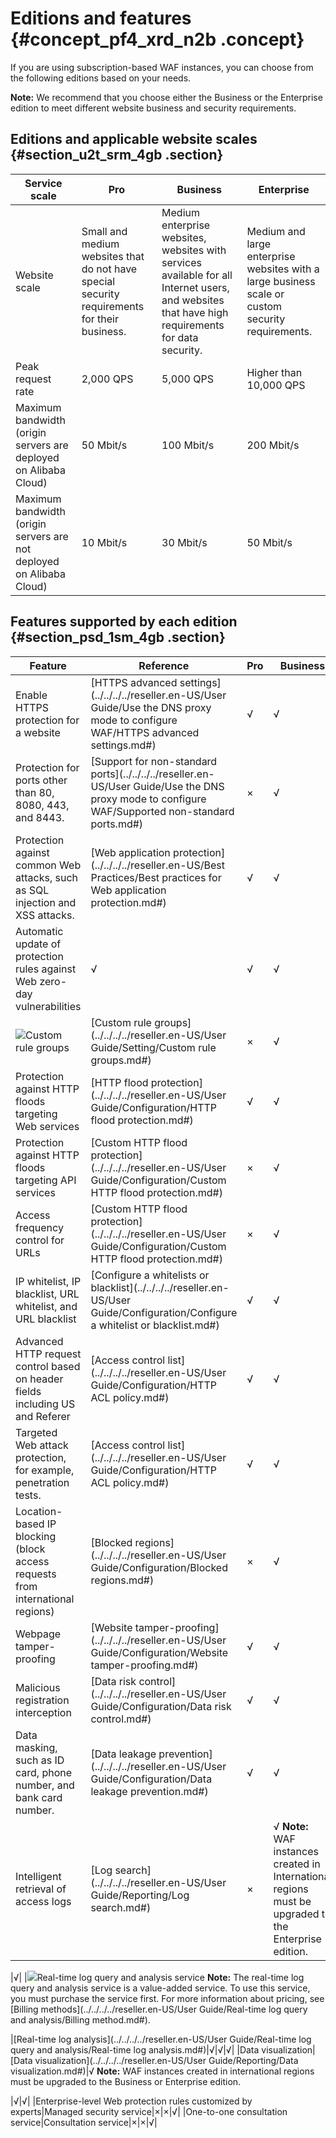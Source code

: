 # Editions and features {#concept_pf4_xrd_n2b .concept}

If you are using subscription-based WAF instances, you can choose from the following editions based on your needs.

**Note:** We recommend that you choose either the Business or the Enterprise edition to meet different website business and security requirements.

## Editions and applicable website scales {#section_u2t_srm_4gb .section}

|Service scale|Pro|Business|Enterprise|
|-------------|---|--------|----------|
|Website scale|Small and medium websites that do not have special security requirements for their business.|Medium enterprise websites, websites with services available for all Internet users, and websites that have high requirements for data security.|Medium and large enterprise websites with a large business scale or custom security requirements.|
|Peak request rate|2,000 QPS|5,000 QPS|Higher than 10,000 QPS|
|Maximum bandwidth \(origin servers are deployed on Alibaba Cloud\)|50 Mbit/s|100 Mbit/s|200 Mbit/s|
|Maximum bandwidth \(origin servers are not deployed on Alibaba Cloud\)|10 Mbit/s|30 Mbit/s|50 Mbit/s|

## Features supported by each edition {#section_psd_1sm_4gb .section}

|Feature|Reference|Pro|Business|Enterprise|
|-------|---------|---|--------|----------|
|Enable HTTPS protection for a website|[HTTPS advanced settings](../../../../reseller.en-US/User Guide/Use the DNS proxy mode to configure WAF/HTTPS advanced settings.md#)|√|√|√|
|Protection for ports other than 80, 8080, 443, and 8443.|[Support for non-standard ports](../../../../reseller.en-US/User Guide/Use the DNS proxy mode to configure WAF/Supported non-standard ports.md#)|×|√|√|
|Protection against common Web attacks, such as SQL injection and XSS attacks.|[Web application protection](../../../../reseller.en-US/Best Practices/Best practices for Web application protection.md#)|√|√|√|
|Automatic update of protection rules against Web zero-day vulnerabilities|√|√|√|
|![](http://static-aliyun-doc.oss-cn-hangzhou.aliyuncs.com/assets/img/15538/156085016138159_en-US.png)Custom rule groups|[Custom rule groups](../../../../reseller.en-US/User Guide/Setting/Custom rule groups.md#)|×|√|√|
|Protection against HTTP floods targeting Web services|[HTTP flood protection](../../../../reseller.en-US/User Guide/Configuration/HTTP flood protection.md#)|√|√|√|
|Protection against HTTP floods targeting API services|[Custom HTTP flood protection](../../../../reseller.en-US/User Guide/Configuration/Custom HTTP flood protection.md#)|×|√|√|
|Access frequency control for URLs|[Custom HTTP flood protection](../../../../reseller.en-US/User Guide/Configuration/Custom HTTP flood protection.md#)|×|√|√|
|IP whitelist, IP blacklist, URL whitelist, and URL blacklist|[Configure a whitelists or blacklist](../../../../reseller.en-US/User Guide/Configuration/Configure a whitelist or blacklist.md#)|√|√|√|
|Advanced HTTP request control based on header fields including US and Referer|[Access control list](../../../../reseller.en-US/User Guide/Configuration/HTTP ACL policy.md#)|√|√|√|
|Targeted Web attack protection, for example, penetration tests.|[Access control list](../../../../reseller.en-US/User Guide/Configuration/HTTP ACL policy.md#)|√|√|√|
|Location-based IP blocking \(block access requests from international regions\)|[Blocked regions](../../../../reseller.en-US/User Guide/Configuration/Blocked regions.md#)|×|√|√|
|Webpage tamper-proofing|[Website tamper-proofing](../../../../reseller.en-US/User Guide/Configuration/Website tamper-proofing.md#)|√|√|√|
|Malicious registration interception|[Data risk control](../../../../reseller.en-US/User Guide/Configuration/Data risk control.md#)|√|√|√|
|Data masking, such as ID card, phone number, and bank card number.|[Data leakage prevention](../../../../reseller.en-US/User Guide/Configuration/Data leakage prevention.md#)|√|√|√|
|Intelligent retrieval of access logs|[Log search](../../../../reseller.en-US/User Guide/Reporting/Log search.md#)|×|√ **Note:** WAF instances created in International regions must be upgraded to the Enterprise edition.

 |√|
|![](http://static-aliyun-doc.oss-cn-hangzhou.aliyuncs.com/assets/img/15538/156085016138159_en-US.png)Real-time log query and analysis service **Note:** The real-time log query and analysis service is a value-added service. To use this service, you must purchase the service first. For more information about pricing, see [Billing methods](../../../../reseller.en-US/User Guide/Real-time log query and analysis/Billing method.md#).

 |[Real-time log analysis](../../../../reseller.en-US/User Guide/Real-time log query and analysis/Real-time log analysis.md#)|√|√|√|
|Data visualization|[Data visualization](../../../../reseller.en-US/User Guide/Reporting/Data visualization.md#)|√ **Note:** WAF instances created in international regions must be upgraded to the Business or Enterprise edition.

 |√|√|
|Enterprise-level Web protection rules customized by experts|Managed security service|×|×|√|
|One-to-one consultation service|Consultation service|×|×|√|

